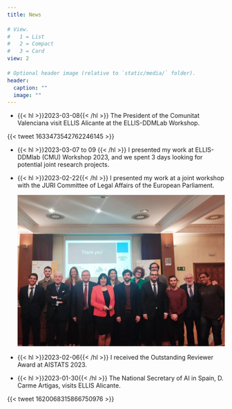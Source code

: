 ```yaml
---
title: News

# View.
#   1 = List
#   2 = Compact
#   3 = Card
view: 2

# Optional header image (relative to `static/media/` folder).
header:
  caption: ""
  image: ""
---
```


* {{< hl >}}2023-03-08{{< /hl >}} The President of the Comunitat Valenciana visit ELLIS Alicante at the ELLIS-DDMLab Workshop.

{{< tweet 1633473542762246145 >}}

* {{< hl >}}2023-03-07 to 09 {{< /hl >}} I presented my work at ELLIS-DDMlab (CMU) Workshop 2023, and we spent 3 days looking for potential joint research projects.
* {{< hl >}}2023-02-22{{< /hl >}} I presented my work at a joint workshop with the JURI Committee of Legal Affairs of the European Parliament.
  
  <p align="center"><a href="https://adrian-arnaiz.netlify.app/talk/european-parliament-juri-committee-on-legal-affairs-societal-challenges-of-algorithmic-fairness/" target="_blank" rel="noopener"><img src="content/event/2023-02-Europarlament/grouppicture.jpeg" alt="European Parlamentarians"></a></p>

* {{< hl >}}2023-02-06{{< /hl >}} I received the Outstanding Reviewer Award at AISTATS 2023. 
* {{< hl >}}2023-01-30{{< /hl >}} The National Secretary of AI in Spain, D. Carme Artigas, visits ELLIS Alicante.
  
{{< tweet 1620068315866750976 >}}
